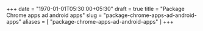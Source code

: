 +++
date = "1970-01-01T05:30:00+05:30"
draft = true
title = "Package Chrome apps ad android apps"
slug = "package-chrome-apps-ad-android-apps"
aliases = [
	"package-chrome-apps-ad-android-apps"
]
+++
